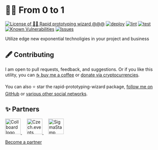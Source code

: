 # 🧙‍♂️ From 0 to 1

<!--Badges-->
<!--⚠️WARNING: This section was generated by https://github.com/hejny/batch-project-editor/blob/main/src/workflows/800-badges/badges.ts so every manual change will be overwritten.-->

[![License of 🧙‍♂️ Rapid prototyping wizard @@@](https://img.shields.io/github/license/hejny/rapid-prototyping-wizard.svg?style=flat)](https://github.com/hejny/rapid-prototyping-wizard/blob/main/LICENSE)
[![deploy](https://github.com/hejny/rapid-prototyping-wizard/actions/workflows/deploy.yml/badge.svg)](https://github.com/hejny/rapid-prototyping-wizard/actions/workflows/deploy.yml)
[![lint](https://github.com/hejny/rapid-prototyping-wizard/actions/workflows/lint.yml/badge.svg)](https://github.com/hejny/rapid-prototyping-wizard/actions/workflows/lint.yml)
[![test](https://github.com/hejny/rapid-prototyping-wizard/actions/workflows/test.yml/badge.svg)](https://github.com/hejny/rapid-prototyping-wizard/actions/workflows/test.yml)
[![Known Vulnerabilities](https://snyk.io/test/github/hejny/rapid-prototyping-wizard/badge.svg)](https://snyk.io/test/github/hejny/rapid-prototyping-wizard)
[![Issues](https://img.shields.io/github/issues/hejny/rapid-prototyping-wizard.svg?style=flat)](https://github.com/hejny/rapid-prototyping-wizard/issues)

<!--/Badges-->

Utilize edge new exponential technoligies in your project and business

<!-- TODO: Write more -->

<!--Contributing-->
<!--⚠️WARNING: This section was generated by https://github.com/hejny/batch-project-editor/blob/main/src/workflows/810-contributing/contributing.ts so every manual change will be overwritten.-->

## 🖋️ Contributing

I am open to pull requests, feedback, and suggestions. Or if you like this utility, you can [☕ buy me a coffee](https://www.buymeacoffee.com/hejny) or [donate via cryptocurrencies](https://github.com/hejny/hejny/blob/main/documents/crypto.md).

You can also ⭐ star the rapid-prototyping-wizard package, [follow me on GitHub](https://github.com/hejny) or [various other social networks](https://www.pavolhejny.com/contact/).

<!--/Contributing-->

<!--Partners-->
<!--⚠️WARNING: This section was generated by https://github.com/hejny/batch-project-editor/blob/main/src/workflows/820-partners/partners.ts so every manual change will be overwritten.-->

## ✨ Partners

<a href="https://collboard.com/">
  <img src="https://collboard.fra1.cdn.digitaloceanspaces.com/assets/18.12.1/logo-small.png" alt="Collboard logo" width="50"  />
</a>
&nbsp;&nbsp;&nbsp;
<a href="https://czech.events/">
  <img src="https://czech.events/design/logos/czech.events.transparent-logo.png" alt="Czech.events logo" width="50"  />
</a>
&nbsp;&nbsp;&nbsp;
<a href="https://sigmastamp.ml/">
  <img src="https://www.sigmastamp.ml/sigmastamp-logo.white.svg" alt="SigmaStamp logo" width="50"  />
</a>

[Become a partner](https://www.pavolhejny.com/contact/)

<!--/Partners-->
